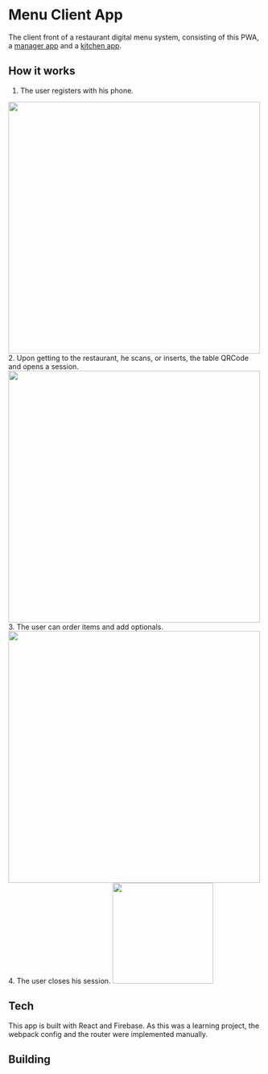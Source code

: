 # Menu Client App

The client front of a restaurant digital menu system, consisting of this PWA, 
a [manager app](https://github.com/matheusbn/menu-manager) and a [kitchen app](https://github.com/matheusbn/menu-kitchen).

## How it works

1. The user registers with his phone.
<img src="https://lh6.googleusercontent.com/HsltmGt-pYuVf3gEDeiyt3etvJgC_AHlctWPQPSakkIVpXCxD-Oe8kKuCrhdeHYcaJ_535pStuiAwFbf7g68mS_ZhIwvBx-1c-MXiEJqkLcMRZqn1KZGmpNBsK2YM6z-EgLY30_o" width="500" />
2. Upon getting to the restaurant, he scans, or inserts, the table QRCode and opens a session.
<img src="https://lh3.googleusercontent.com/L60Xb3mK3YlPZQKe9Meu0qbfKCCsvaP3mgS5kyzciM3bbdlvjMVZhUhSszP-gnuK_bUdIJ033X6ULUVJ9CjAWYLA7vNZHafnLT9TFjtE" width="500" />
3. The user can order items and add optionals.
<img src="https://lh5.googleusercontent.com/AcnM3-Cr8dpguexgVdg9GqOHZRmw-eXPicv-xr-F0C5K44LreY3TM_dtvAxbGXuXN2dgjXldzGpThOfDI-m5KzSDkjBfABg6RaZYUBR1" width="500" />
4. The user closes his session.
<img src="https://lh3.googleusercontent.com/KJDKn42GuSWN2wZaRgRZjHC5fbwvEZ6Y7IPUazaQnKDG5E5FCvCkCi_VKaf_hekK8E4d2kFmdlJ3ENLfDNh_lbOBZcsbTNGA8qDIgj6j" width="200" />

## Tech

This app is built with React and Firebase. As this was a learning project, the webpack config and the router were implemented manually.

## Building

[signin]: https://lh6.googleusercontent.com/HsltmGt-pYuVf3gEDeiyt3etvJgC_AHlctWPQPSakkIVpXCxD-Oe8kKuCrhdeHYcaJ_535pStuiAwFbf7g68mS_ZhIwvBx-1c-MXiEJqkLcMRZqn1KZGmpNBsK2YM6z-EgLY30_o
[opening-session]: https://lh3.googleusercontent.com/L60Xb3mK3YlPZQKe9Meu0qbfKCCsvaP3mgS5kyzciM3bbdlvjMVZhUhSszP-gnuK_bUdIJ033X6ULUVJ9CjAWYLA7vNZHafnLT9TFjtE
[orders]: https://lh5.googleusercontent.com/AcnM3-Cr8dpguexgVdg9GqOHZRmw-eXPicv-xr-F0C5K44LreY3TM_dtvAxbGXuXN2dgjXldzGpThOfDI-m5KzSDkjBfABg6RaZYUBR1
[closing-session]: https://lh3.googleusercontent.com/KJDKn42GuSWN2wZaRgRZjHC5fbwvEZ6Y7IPUazaQnKDG5E5FCvCkCi_VKaf_hekK8E4d2kFmdlJ3ENLfDNh_lbOBZcsbTNGA8qDIgj6j
